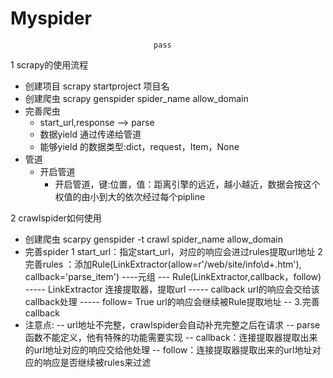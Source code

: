 # Myspider
                                    pass
                                    
 1 scrapy的使用流程
- 创建项目 scrapy startproject 项目名
- 创建爬虫 scrapy genspider spider_name allow_domain
- 完善爬虫
  - start_url,response --> parse
  - 数据yield 通过传递给管道
  - 能够yield 的数据类型:dict，request，Item，None
- 管道
  - 开启管道
    - 开启管道，键:位置，值：距离引擎的远近，越小越近，数据会按这个权值的由小到大的依次经过每个pipline
 
 
2 crawlspider如何使用
- 创建爬虫 scarpy genspider -t crawl spider_name allow_domain
- 完善spider
    1 start_url：指定start_url，对应的响应会进过rules提取url地址
    2 完善rules ：添加Rule(LinkExtractor(allow=r'/web/site/info\d+.htm'), callback='parse_item')
----元组
--- Rule(LinkExtractor,callback，follow)
----- LinkExtractor 连接提取器，提取url
----- callback url的响应会交给该callback处理
----- follow= True url的响应会继续被Rule提取地址
-- 3.完善callback
- 注意点:
-- url地址不完整，crawlspider会自动补充完整之后在请求
-- parse函数不能定义，他有特殊的功能需要实现
-- callback：连接提取器提取出来的url地址对应的响应交给他处理
-- follow：连接提取器提取出来的url地址对应的响应是否继续被rules来过滤
